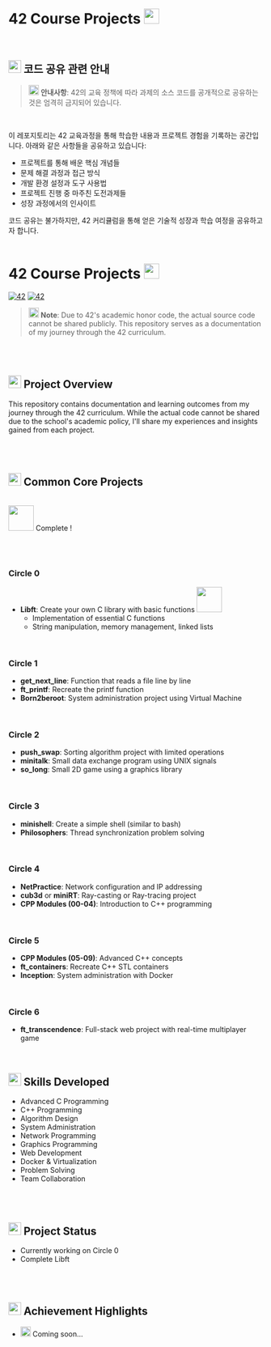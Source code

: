 # 42 Course Projects <img src="https://noticon-static.tammolo.com/dgggcrkxq/image/upload/v1566778017/noticon/vl3gidtqspqhqnzmhqpk.gif" width="30" height="30">

<br>

## <img src="https://noticon-static.tammolo.com/dgggcrkxq/image/upload/v1566912978/noticon/rihuqzlk9qy1livo9uxn.gif" width="25" height="25"> 코드 공유 관련 안내

> <img src="https://noticon-static.tammolo.com/dgggcrkxq/image/upload/v1687307488/noticon/re5jrhysktuhpndrm2i5.gif" width="20" height="20"> **안내사항**: 42의 교육 정책에 따라 과제의 소스 코드를 공개적으로 공유하는 것은 엄격히 금지되어 있습니다. 

<br>

이 레포지토리는 42 교육과정을 통해 학습한 내용과 프로젝트 경험을 기록하는 공간입니다. 아래와 같은 사항들을 공유하고 있습니다:

- 프로젝트를 통해 배운 핵심 개념들
- 문제 해결 과정과 접근 방식
- 개발 환경 설정과 도구 사용법
- 프로젝트 진행 중 마주친 도전과제들
- 성장 과정에서의 인사이트


코드 공유는 불가하지만, 42 커리큘럼을 통해 얻은 기술적 성장과 학습 여정을 공유하고자 합니다.
<br><br>

# 42 Course Projects <img src="https://noticon-static.tammolo.com/dgggcrkxq/image/upload/v1566778017/noticon/vl3gidtqspqhqnzmhqpk.gif" width="30" height="30">


[![42](https://img.shields.io/badge/42-Seoul-00599C?style=flat-square&logo=42)](https://42seoul.kr/) 
[![42](https://img.shields.io/badge/42-Gyeongsan-00599C?style=flat-square&logo=42)](https://42gyeongsan.kr/)


> <img src="https://noticon-static.tammolo.com/dgggcrkxq/image/upload/v1687307488/noticon/re5jrhysktuhpndrm2i5.gif" width="20" height="20"> **Note**: Due to 42's academic honor code, the actual source code cannot be shared publicly. This repository serves as a documentation of my journey through the 42 curriculum.

<br><br>

## <img src="https://noticon-static.tammolo.com/dgggcrkxq/image/upload/v1567008187/noticon/m4oad4rbkxs7gngohm3d.gif" width="25" height="25"> Project Overview

This repository contains documentation and learning outcomes from my journey through the 42 curriculum. While the actual code cannot be shared due to the school's academic policy, I'll share my experiences and insights gained from each project.

<br><br>

## <img src="https://noticon-static.tammolo.com/dgggcrkxq/image/upload/v1567062499/noticon/tpvr9yrrnvnvjllasww9.gif" width="25" height="25"> Common Core Projects

<br>
<img src="https://noticon-static.tammolo.com/dgggcrkxq/image/upload/v1683680980/noticon/ofgymrzrsku11otwlv6a.gif" width="50" height="50"></a> Complete ! 

<br><br>

### Circle 0
- **Libft**: Create your own C library with basic functions <a href="https://github.com/cheringring/42_Course/blob/main/Libft.md"><img src="https://noticon-static.tammolo.com/dgggcrkxq/image/upload/v1683680980/noticon/ofgymrzrsku11otwlv6a.gif" width="50" height="50"></a>
  - Implementation of essential C functions
  - String manipulation, memory management, linked lists

<br>

### Circle 1
- **get_next_line**: Function that reads a file line by line
- **ft_printf**: Recreate the printf function
- **Born2beroot**: System administration project using Virtual Machine

<br>

### Circle 2
- **push_swap**: Sorting algorithm project with limited operations
- **minitalk**: Small data exchange program using UNIX signals
- **so_long**: Small 2D game using a graphics library

<br>

### Circle 3
- **minishell**: Create a simple shell (similar to bash)
- **Philosophers**: Thread synchronization problem solving

<br>

### Circle 4
- **NetPractice**: Network configuration and IP addressing
- **cub3d** or **miniRT**: Ray-casting or Ray-tracing project
- **CPP Modules (00-04)**: Introduction to C++ programming

<br>

### Circle 5
- **CPP Modules (05-09)**: Advanced C++ concepts
- **ft_containers**: Recreate C++ STL containers
- **Inception**: System administration with Docker

<br>

### Circle 6
- **ft_transcendence**: Full-stack web project with real-time multiplayer game

<br>

## <img src="https://noticon-static.tammolo.com/dgggcrkxq/image/upload/v1567128552/noticon/ggzudehs4yhbdoqssjnz.gif" width="25" height="25"> Skills Developed

- Advanced C Programming
- C++ Programming
- Algorithm Design
- System Administration
- Network Programming
- Graphics Programming
- Web Development
- Docker & Virtualization
- Problem Solving
- Team Collaboration

<br><br>

## <img src="https://noticon-static.tammolo.com/dgggcrkxq/image/upload/v1566919539/noticon/j2h9ud10suntbzk4v7i3.png" width="25" height="25"> Project Status

- Currently working on Circle 0 
- Complete Libft

<br><br>

## <img src="https://noticon-static.tammolo.com/dgggcrkxq/image/upload/v1567128552/noticon/ggzudehs4yhbdoqssjnz.gif" width="25" height="25"> Achievement Highlights

- <img src="https://noticon-static.tammolo.com/dgggcrkxq/image/upload/v1566913457/noticon/eh4d0dnic4n1neth3fui.png" width="20" height="20"> Coming soon...
